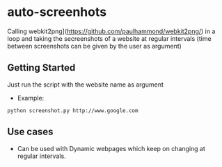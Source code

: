 # auto-screenhots

Calling webkit2png](https://github.com/paulhammond/webkit2png/) in a loop and taking the secreenshots of a website at regular intervals (time between screenshots can be given by the user as argument)

## Getting Started

Just run the script with the website name as argument

* Example:
 
```python screenshot.py http://www.google.com```

## Use cases

* Can be used with Dynamic webpages which keep on changing at regular intervals.


